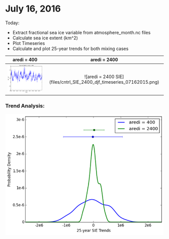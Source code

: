 # July 16, 2016

Today: 
* Extract fractional sea ice variable from atmosphere_month.nc files
* Calculate sea ice extent (km^2)
* Plot Timeseries
* Calculate and plot 25-year trends for both mixing cases

aredi = 400      | aredi = 2400
:---------------------------:|:-----------------------:
![aredi = 400 SIE](files/cntrl_SIE_400_djf_timeseries_07162015.png) |![aredi = 2400 SIE] (files/cntrl_SIE_2400_djf_timeseries_07162015.png)

### Trend Analysis: 

![25-year trends](files/cntrl_SIE_djf_pdf_07162015.png)
